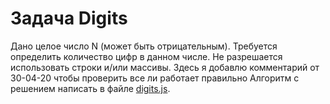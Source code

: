 # Задача Digits

Дано целое число N (может быть отрицательным). Требуется определить количество цифр в данном числе. Не разрешается
использовать строки и/или массивы.
Здесь я добавлю комментарий от 30-04-20 чтобы проверить все ли работает правильно 
Алгоритм с решением написать в файле [digits.js](digits.js).
